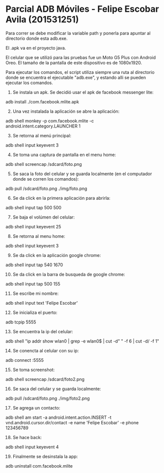 # Parcial ADB Móviles - Felipe Escobar Avila (201531251)

Para correr se debe modificar la variable path y ponerla para apuntar al directorio donde esta adb.exe.

El .apk va en el proyecto java.

El celular que se utilizó para las pruebas fue un Moto G5 Plus con Android Oreo.
El tamaño de la pantalla de este dispositivo es de 1080x1920.

Para ejecutar los comandos, el script utiliza siempre una ruta al directorio donde se encuentra el ejecutable "adb.exe", y estando alli se pueden ejecutar los comandos.

1. Se instala un apk. Se decidió usar el apk de facebook messenger lite:

adb install ./com.facebook.mlite.apk

2. Una vez instalada la aplicación se abre la aplicación:

adb shell monkey -p com.facebook.mlite -c android.intent.category.LAUNCHER 1

3. Se retorna al menú principal:

adb shell input keyevent 3

4. Se toma una captura de pantalla en el menu home:

adb shell screencap /sdcard/foto.png

5. Se saca la foto del celular y se guarda localmente (en el computador donde se corren los comandos):

adb pull /sdcard/foto.png ./img/foto.png

6. Se da click en la primera aplicación para abrirla:

adb shell input tap 500 500

7. Se baja el volúmen del celular:

adb shell input keyevent 25

8. Se retorna al menu home:

adb shell input keyevent 3

9. Se da click en la aplicación google chrome:

adb shell input tap 540 1670

10. Se da click en la barra de busqueda de google chrome:

adb shell input tap 500 155

11. Se escribe mi nombre:

adb shell input text 'Felipe Escobar'

12. Se inicializa el puerto:

adb tcpip 5555

13. Se encuentra la ip del celular:

adb shell "ip addr show wlan0 | grep -e wlan0$ | cut -d\" \" -f 6 | cut -d/ -f 1"

14. Se conencta al celular con su ip:

adb connect <ip>:5555
  
15. Se toma screenshot: 

adb shell screencap /sdcard/foto2.png

16. Se saca del celular y se guarda localmente:

adb pull /sdcard/foto.png ./img/foto2.png

17. Se agrega un contacto:

adb shell am start -a android.intent.action.INSERT -t vnd.android.cursor.dir/contact -e name 'Felipe Escobar' -e phone 123456789

18. Se hace back:

adb shell input keyevent 4

19. Finalmente se desinstala la app:

adb uninstall com.facebook.mlite
